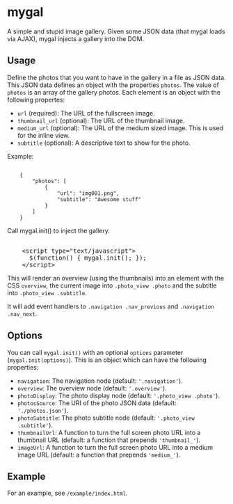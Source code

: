 # mygal
A simple and stupid image gallery. Given some JSON data (that mygal
loads via AJAX), mygal injects a gallery into the DOM.

## Usage
Define the photos that you want to have in the gallery in a file as JSON data.
This JSON data defines an object with the properties `photos`. The value of
`photos` is an array of the gallery photos. Each element is an object with
the following propertes:

* `url` (required): The URL of the fullscreen image. 
* `thumbnail_url` (optional): The URL of the thumbnail image.
* `medium_url` (optional): The URL of the medium sized image.
  This is used for the inline view.
* `subtitle` (optional): A descriptive text to show for the photo.

Example:
<pre><code>
    {
        "photos": [
            {
                "url": "img001.png",
                "subtitle": "Awesome stuff"
            }
        ]
    }
</code></pre>

Call mygal.init() to inject the gallery.

<pre></code>
    &lt;script type="text/javascript"&gt;
      $(function() { mygal.init(); });
    &lt;/script&gt;
</code></pre>

This will render an overview (using the thumbnails) into an element with the
CSS `overview`, the current image into `.photo_view .photo` and the subtitle
into `.photo_view .subtitle`.

It will add event handlers to `.navigation .nav_previous` and
`.navigation .nav_next`.

## Options
You can call `mygal.init()` with an optional `options` parameter
(`mygal.init(options)`). This is an object which can have the following
properties:

* `navigation`: The navigation node (default: `'.navigation'`).
* `overview`: The overview node (default: `'.overview'`).
* `photoDisplay`: The photo display node (default: `'.photo_view .photo'`).
* `photosSource`: The URI of the photo JSON data (default: `'./photos.json'`).
* `photoSubtitle`: The photo subtitle node (default: `'.photo_view .subtitle'`).
* `thumbnailUrl`: A function to turn the full screen photo URL into a thumbnail
  URL (default: a function that prepends `'thumbnail_'`).
* `imageUrl`: A function to turn the full screen photo URL into a medium image
  URL (default: a function that prepends `'medium_'`).

## Example
For an example, see `/example/index.html`.
